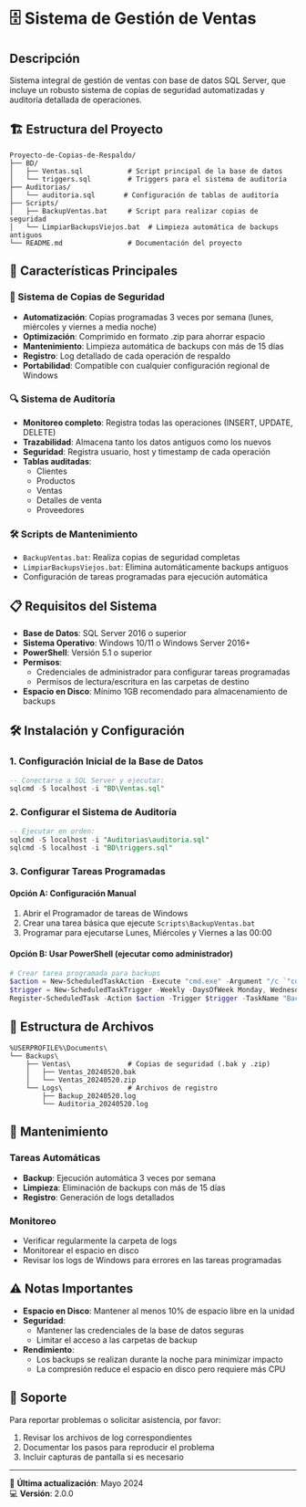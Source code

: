 # 🗄️ Sistema de Gestión de Ventas

## Descripción
Sistema integral de gestión de ventas con base de datos SQL Server, que incluye un robusto sistema de copias de seguridad automatizadas y auditoría detallada de operaciones.

## 🏗️ Estructura del Proyecto

```
Proyecto-de-Copias-de-Respaldo/
├── BD/
│   ├── Ventas.sql           # Script principal de la base de datos
│   └── triggers.sql         # Triggers para el sistema de auditoría
├── Auditorias/
│   └── auditoria.sql       # Configuración de tablas de auditoría
├── Scripts/
│   ├── BackupVentas.bat     # Script para realizar copias de seguridad
│   └── LimpiarBackupsViejos.bat  # Limpieza automática de backups antiguos
└── README.md                # Documentación del proyecto
```

## 🚀 Características Principales

### 🔄 Sistema de Copias de Seguridad
- **Automatización**: Copias programadas 3 veces por semana (lunes, miércoles y viernes a media noche)
- **Optimización**: Comprimido en formato .zip para ahorrar espacio
- **Mantenimiento**: Limpieza automática de backups con más de 15 días
- **Registro**: Log detallado de cada operación de respaldo
- **Portabilidad**: Compatible con cualquier configuración regional de Windows

### 🔍 Sistema de Auditoría
- **Monitoreo completo**: Registra todas las operaciones (INSERT, UPDATE, DELETE)
- **Trazabilidad**: Almacena tanto los datos antiguos como los nuevos
- **Seguridad**: Registra usuario, host y timestamp de cada operación
- **Tablas auditadas**:
  - Clientes
  - Productos
  - Ventas
  - Detalles de venta
  - Proveedores

### 🛠️ Scripts de Mantenimiento
- `BackupVentas.bat`: Realiza copias de seguridad completas
- `LimpiarBackupsViejos.bat`: Elimina automáticamente backups antiguos
- Configuración de tareas programadas para ejecución automática

## 📋 Requisitos del Sistema

- **Base de Datos**: SQL Server 2016 o superior
- **Sistema Operativo**: Windows 10/11 o Windows Server 2016+
- **PowerShell**: Versión 5.1 o superior
- **Permisos**:
  - Credenciales de administrador para configurar tareas programadas
  - Permisos de lectura/escritura en las carpetas de destino
- **Espacio en Disco**: Mínimo 1GB recomendado para almacenamiento de backups

## 🛠️ Instalación y Configuración

### 1. Configuración Inicial de la Base de Datos
```sql
-- Conectarse a SQL Server y ejecutar:
sqlcmd -S localhost -i "BD\Ventas.sql"
```

### 2. Configurar el Sistema de Auditoría
```sql
-- Ejecutar en orden:
sqlcmd -S localhost -i "Auditorias\auditoria.sql"
sqlcmd -S localhost -i "BD\triggers.sql"
```

### 3. Configurar Tareas Programadas

#### Opción A: Configuración Manual
1. Abrir el Programador de tareas de Windows
2. Crear una tarea básica que ejecute `Scripts\BackupVentas.bat`
3. Programar para ejecutarse Lunes, Miércoles y Viernes a las 00:00

#### Opción B: Usar PowerShell (ejecutar como administrador)
```powershell
# Crear tarea programada para backups
$action = New-ScheduledTaskAction -Execute "cmd.exe" -Argument "/c `"cd /d %~dp0 && .\Scripts\BackupVentas.bat`"" -WorkingDirectory "$(Get-Location)"
$trigger = New-ScheduledTaskTrigger -Weekly -DaysOfWeek Monday, Wednesday, Friday -At 12am
Register-ScheduledTask -Action $action -Trigger $trigger -TaskName "Backup Ventas BD" -Description "Copia de seguridad automática de la base de datos Ventas"
```

## 📂 Estructura de Archivos

```
%USERPROFILE%\Documents\
└── Backups\
    ├── Ventas\              # Copias de seguridad (.bak y .zip)
    │   ├── Ventas_20240520.bak
    │   └── Ventas_20240520.zip
    └── Logs\                # Archivos de registro
        ├── Backup_20240520.log
        └── Auditoria_20240520.log
```

## 🔄 Mantenimiento

### Tareas Automáticas
- **Backup**: Ejecución automática 3 veces por semana
- **Limpieza**: Eliminación de backups con más de 15 días
- **Registro**: Generación de logs detallados

### Monitoreo
- Verificar regularmente la carpeta de logs
- Monitorear el espacio en disco
- Revisar los logs de Windows para errores en las tareas programadas

## ⚠️ Notas Importantes

- **Espacio en Disco**: Mantener al menos 10% de espacio libre en la unidad
- **Seguridad**: 
  - Mantener las credenciales de la base de datos seguras
  - Limitar el acceso a las carpetas de backup
- **Rendimiento**: 
  - Los backups se realizan durante la noche para minimizar impacto
  - La compresión reduce el espacio en disco pero requiere más CPU

## 📝 Soporte

Para reportar problemas o solicitar asistencia, por favor:
1. Revisar los archivos de log correspondientes
2. Documentar los pasos para reproducir el problema
3. Incluir capturas de pantalla si es necesario

---

📅 **Última actualización**: Mayo 2024  
💻 **Versión**: 2.0.0